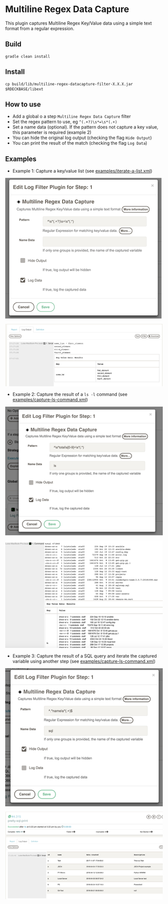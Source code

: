 # Multiline Regex Data Capture

This plugin captures Multiline Regex Key/Value data using a simple text format from a regular expression. 

## Build

```
gradle clean install
```

## Install

```
cp build/lib/multiline-regex-datacapture-filter-X.X.X.jar $RDECKBASE/libext
```

## How to use

* Add a global o a step `Multiline Regex Data Capture` filter
* Set the regex pattern to use, eg `^(.+?)\s*=\s*(.+)`
* Set a name data (optional). If the pattern does not capture a key value, this parameter is required (example 2)
* You can hide the original log output (checking the flag `Hide Output`)
* You can print the result of the match (checking the flag `Log Data`)

## Examples

* Example 1: Capture a key/value list (see [examples/iterate-a-list.xml](examples/iterate-a-list.xml))

![alt_text](examples/example1-config.png)    
                
![Example1](examples/example1-result.png)

* Example 2: Capture the result of a `ls -l` command (see [examples/capture-ls-command.xml](examples/capture-ls-command.xml))

![Example2](examples/example2-config.png)

![Example2](examples/example2-result.png)

* Example 3: Capture the result of a SQL query and iterate the captured variable using another step  (see [examples/capture-ls-command.xml](examples/pretty-sql-print.xml))

![Example3](examples/example3-config.png)

![Example3](examples/example3-result.png)

